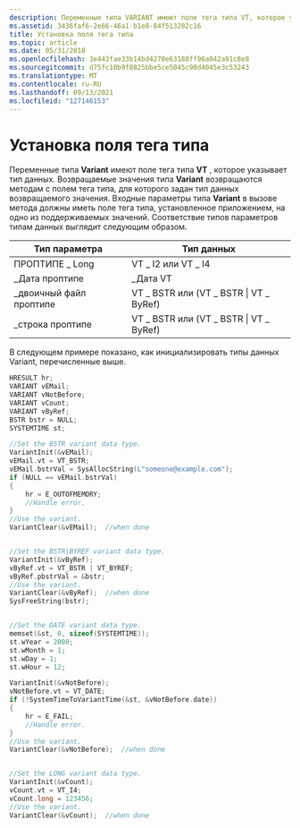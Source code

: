 ```yaml
---
description: Переменные типа VARIANT имеют поле тега типа VT, которое указывает тип данных.
ms.assetid: 3436faf6-2e66-46a1-b1e8-84f513282c16
title: Установка поля тега типа
ms.topic: article
ms.date: 05/31/2018
ms.openlocfilehash: 3e443fae33b14bd4270e63188ff96a042a91c8e8
ms.sourcegitcommit: d75fc10b9f0825bbe5ce5045c90d4045e3c53243
ms.translationtype: MT
ms.contentlocale: ru-RU
ms.lasthandoff: 09/13/2021
ms.locfileid: "127146153"
---
```

# <a name="setting-the-type-tag-field"></a>Установка поля тега типа

Переменные типа **Variant** имеют поле тега типа **VT** , которое указывает тип данных. Возвращаемые значения типа **Variant** возвращаются методам с полем тега типа, для которого задан тип данных возвращаемого значения. Входные параметры типа **Variant** в вызове метода должны иметь поле тега типа, установленное приложением, на одно из поддерживаемых значений. Соответствие типов параметров типам данных выглядит следующим образом.



| Тип параметра              | Тип данных                                      |
|-----------------------------|------------------------------------------------|
| ПРОПТИПЕ \_ Long<br/>   | VT \_ I2 или VT \_ I4<br/>                    |
| \_Дата проптипе<br/>   | \_Дата VT<br/>                            |
| \_двоичный файл проптипе<br/> | VT \_ BSTR или (VT \_ BSTR \| VT \_ ByRef)<br/> |
| \_строка проптипе<br/> | VT \_ BSTR или (VT \_ BSTR \| VT \_ ByRef)<br/> |



 

В следующем примере показано, как инициализировать типы данных Variant, перечисленные выше.


```C++
HRESULT hr;
VARIANT vEMail;
VARIANT vNotBefore;
VARIANT vCount;
VARIANT vByRef;
BSTR bstr = NULL;
SYSTEMTIME st;

//Set the BSTR variant data type.
VariantInit(&vEMail);
vEMail.vt = VT_BSTR;   
vEMail.bstrVal = SysAllocString(L"someone@example.com");
if (NULL == vEMail.bstrVal)
{
    hr = E_OUTOFMEMORY;
    //Handle error.   
}
//Use the variant.
VariantClear(&vEMail);  //when done


//Set the BSTR|BYREF variant data type.
VariantInit(&vByRef);
vByRef.vt = VT_BSTR | VT_BYREF;   
vByRef.pbstrVal = &bstr;
//Use the variant.
VariantClear(&vByRef);  //when done
SysFreeString(bstr);


//Set the DATE variant data type.
memset(&st, 0, sizeof(SYSTEMTIME));
st.wYear = 2000;
st.wMonth = 1;
st.wDay = 1;
st.wHour = 12;

VariantInit(&vNotBefore);
vNotBefore.vt = VT_DATE;
if (!SystemTimeToVariantTime(&st, &vNotBefore.date))
{
    hr = E_FAIL;
    //Handle error.
}
//Use the variant.
VariantClear(&vNotBefore);  //when done


//Set the LONG variant data type.
VariantInit(&vCount);
vCount.vt = VT_I4;
vCount.long = 123456;
//Use the variant.
VariantClear(&vCount);  //when done
```



 

 




